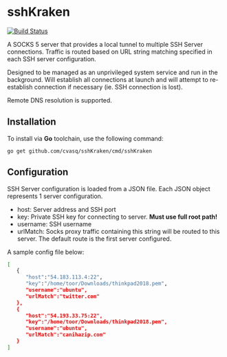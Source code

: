 # sshKraken

[![Build Status](https://travis-ci.org/cvasq/sshKraken.svg?branch=master)](https://travis-ci.org/cvasq/sshKraken)

A SOCKS 5 server that provides a local tunnel to multiple SSH Server connections. Traffic is routed based on URL string matching specified in each SSH server configuration.

Designed to be managed as an unprivileged system service and run in the background. Will establish all connections at launch and will attempt to re-establish connection if necessary (ie. SSH connection is lost).

Remote DNS resolution is supported.

## Installation

To install via **Go** toolchain, use the following command:

```
go get github.com/cvasq/sshKraken/cmd/sshKraken
```

## Configuration

SSH Server configuration is loaded from a JSON file. Each JSON object represents 1 server configuration.

- host: Server address and SSH port
- key: Private SSH key for connecting to server. **Must use full root path!**
- username: SSH username
- urlMatch: Socks proxy traffic containing this string will be routed to this server. The default route is the first server configured.

A sample config file below:

```bash
[
   {
      "host":"54.183.113.4:22",
      "key":"/home/toor/Downloads/thinkpad2018.pem",
      "username":"ubuntu",
      "urlMatch":"twitter.com"
   },
   {
      "host":"54.193.33.75:22",
      "key":"/home/toor/Downloads/thinkpad2018.pem",
      "username":"ubuntu",
      "urlMatch":"canihazip.com"
   }
]
```

